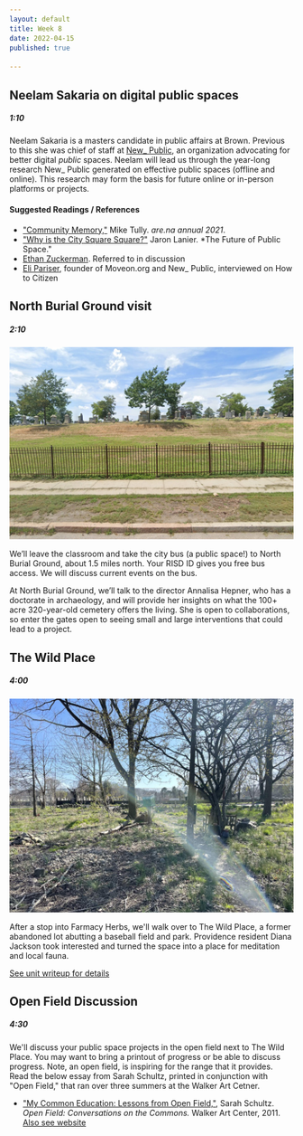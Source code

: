 ```yaml
---
layout: default
title: Week 8
date: 2022-04-15
published: true

---
```




## Neelam Sakaria on digital public spaces

##### 1:10

Neelam Sakaria is a masters candidate in public affairs at Brown. Previous to this she was chief of staff at [New_ Public](https://newpublic.org/), an organization advocating for better digital *public* spaces. Neelam will lead us through the year-long research New_ Public generated on effective public spaces (offline and online). This research may form the basis for future online or in-person platforms or projects.

#### Suggested Readings / References

* ["Community Memory,"](https://drive.google.com/file/d/1qdzAGDJchAf6JuN8-TcvzAv-ooLvWLqo/view?usp=sharing) Mike Tully. *are.na annual 2021*.
* ["Why is the City Square Square?"](https://drive.google.com/file/d/1FvMbPF4_V_Oi0Il8zsg-7zxwxDRd3P_e/view?usp=sharing) Jaron Lanier. *The Future of Public Space."
* [Ethan Zuckerman](https://ethanzuckerman.com/). Referred to in discussion
* [Eli Pariser](https://www.howtocitizen.com/episodes/public-parks-and-re-creation-with-eli-pariser), founder of Moveon.org and New_ Public, interviewed on How to Citizen

## North Burial Ground visit

##### 2:10

![North Burial Ground](/img/northburial.jpg)

We’ll leave the classroom and take the city bus (a public space!) to North Burial Ground, about 1.5 miles north. Your RISD ID gives you free bus access. We will discuss current events on the bus.

At North Burial Ground, we’ll talk to the director Annalisa Hepner, who has a doctorate in archaeology, and will provide her insights on what the 100+ acre 320-year-old cemetery offers the living. She is open to collaborations, so enter the gates open to seeing small and large interventions that could lead to a project. 

## The Wild Place

##### 4:00

![The Wild Place](/img/IMG_2804.jpg)

After a stop into Farmacy Herbs, we'll walk over to The Wild Place, a former abandoned lot abutting a baseball field and park. Providence resident Diana Jackson took interested and turned the space into a place for meditation and local fauna. 


[See unit writeup for details](/2022/03/25/unit3.html)




## Open Field Discussion

##### 4:30

We'll discuss your public space projects in the open field next to The Wild Place. You may want to bring a printout of progress or be able to discuss progress. Note, an open field, is inspiring for the range that it provides. Read the below essay from Sarah Schultz, printed in conjunction with "Open Field," that ran over three summers at the Walker Art Cetner.

* ["My Common Education: Lessons from Open Field,"](https://drive.google.com/file/d/1Sjm9vXVLQDU97oG7aDbyxYPn1b6qN_uI/view?usp=sharing), Sarah Schultz. *Open Field: Conversations on the Commons.* Walker Art Center, 2011. [Also see website](https://walkerart.org/magazine/series/open-field-conversations-on-the-common)

